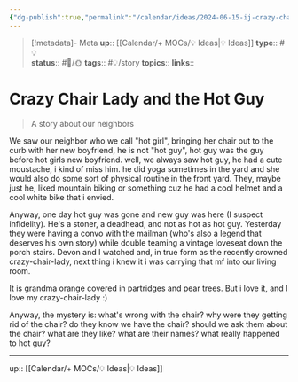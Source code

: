 ```yaml
---
{"dg-publish":true,"permalink":"/calendar/ideas/2024-06-15-ij-crazy-chair-lady-and-the-hot-guy/","title":"Crazy Chair Lady and the Hot Guy"}
---
```


> [!metadata]- Meta
> **up**:: [[Calendar/+ MOCs/💡 Ideas\|💡 Ideas]]
> **type**:: #💡  
> **status**:: #📝/🌞
> **tags**:: #💡/story
> **topics**:: 
> **links**::

# Crazy Chair Lady and the Hot Guy

> A story about our neighbors

We saw our neighbor who we call "hot girl", bringing her chair out to the curb with her new boyfriend, he is not "hot guy", hot guy was the guy before hot girls new boyfriend. well, we always saw hot guy, he had a cute moustache, i kind of miss him. he did yoga sometimes in the yard and she would also do some sort of physical routine in the front yard. They, maybe just he, liked mountain biking or something cuz he had a cool helmet and a cool white bike that i envied.

Anyway, one day hot guy was gone and new guy was here (I suspect infidelity). He's a stoner, a deadhead, and not as hot as hot guy. Yesterday they were having a convo with the mailman (who's also a legend that deserves his own story) while double teaming a vintage loveseat down the porch stairs. Devon and I watched and, in true form as the recently crowned crazy-chair-lady, next thing i knew it i was carrying that mf into our living room.

It is grandma orange covered in partridges and pear trees. But i love it, and I love my crazy-chair-lady :)

Anyway, the mystery is: what's wrong with the chair? why were they getting rid of the chair? do they know we have the chair? should we ask them about the chair? what are they like? what are their names? what really happened to hot guy?

---
up:: [[Calendar/+ MOCs/💡 Ideas\|💡 Ideas]]

